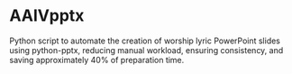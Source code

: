 # AAIVpptx
Python script to automate the creation of worship lyric PowerPoint slides using python-pptx, reducing manual workload, ensuring consistency, and saving approximately 40% of preparation time.
